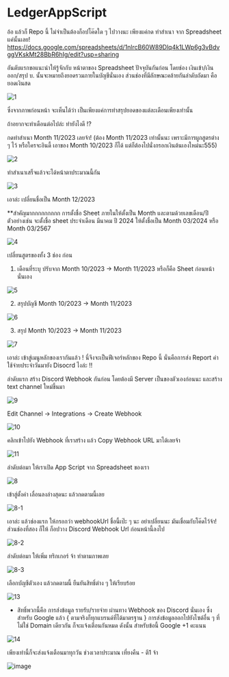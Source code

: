 # LedgerAppScript
อ้อ แล้วก็ Repo นี้ ไม่จำเป็นต้องก็อปโค๊ดใด ๆ ไปวางนะ เพียงแค่กด ทำสำเนา จาก Spreadsheet แค่นั้นเลย!
https://docs.google.com/spreadsheets/d/1nlrcB60W89Dlq4k1LWp6g3vBdvggVKskMt28BbR6hIg/edit?usp=sharing

อันดับแรกขอแนะนำให้รู้จักกับ หน้าตาของ Spreadsheet ปัจจุบันกันก่อน
โดยช่อง เงินเข้า/เงินออก/สรุป บ. นั้นจะหมายถึงยอดรวมภายในบัญชีนั่นเอง
ส่วนช่องที่มีลักษณะคล้ายกันลำดับถัดมา คือ ยอดเงินสด

![1](https://github.com/samanwanich/LedgerAppScript/assets/56758896/156f2865-be84-4c84-b823-c04093de5077)


ซึ่งจากภาพก่อนหน้า จะเห็นได้ว่า เป็นเพียงแค่การทำสรุปยอดของแต่ละเดือนเพียงเท่านั้น
 
ถ้าอยากจะทำเดือนต่อไปล่ะ ทำยังไงดี !?

กดทำสำเนา Month 11/2023 เลยจ้า! (ต้อง Month 11/2023 เท่านั้นนะ เพราะมีการผูกสูตรต่าง ๆ ไว้ หรือใครจะอินดี้ เอาของ Month 10/2023 ก็ได้ แต่ก็ต้องไปนั่งกรอกเงินต้นเองใหม่นะ555)

![2](https://github.com/samanwanich/LedgerAppScript/assets/56758896/1e9c8264-d9d3-4b20-8338-fc22ce2d3efe)


ทำสำเนาเสร็จแล้วจะได้หน้าตาประมาณนี้กัน

![3](https://github.com/samanwanich/LedgerAppScript/assets/56758896/47d04ee5-7898-4bfc-a3f7-7ee238f0002d)



เอาล่ะ เปลี่ยนชื่อเป็น Month 12/2023

**สำคัญมากกกกกกกกก  การตั้งชื่อ Sheet ภายในให้ตั้งเป็น Month และตามด้วยเลขเดือน/ปี ตัวอย่างเช่น จะตั้งชื่อ sheet ประจำเดือน มีนาคม ปี 2024
ให้ตั้งชื่อเป็น Month 03/2024 หรือ Month 03/2567

![4](https://github.com/samanwanich/LedgerAppScript/assets/56758896/ca15924b-04a2-4b1e-81c0-4fabd8412a18)


เปลี่ยนสูตรของทั้ง 3 ช่อง ก่อน
1. เดือนที่ระบุ ปรับจาก Month 10/2023 -> Month 11/2023 หรือก็คือ Sheet ก่อนหน้านั่นเอง

![5](https://github.com/samanwanich/LedgerAppScript/assets/56758896/cdc40b41-f41b-44ff-94aa-4fa474284a05)


2. สรุปบัญชี Month 10/2023 -> Month 11/2023

![6](https://github.com/samanwanich/LedgerAppScript/assets/56758896/1402c6e5-35f6-43d5-ad31-9a2b8e46330e)


3. สรุป Month 10/2023 -> Month 11/2023

![7](https://github.com/samanwanich/LedgerAppScript/assets/56758896/45efd949-8531-4bb1-9740-a19aa7c38b39)



เอาล่ะ เข้าสู่เมนูหลักของเรากันแล้ว ! 
นี่จึงจะเป็นฟีเจอร์หลักของ Repo นี้ นั่นคือการส่ง Report ค่าใช้จ่ายประจำวันมายัง Disocrd ไงล่ะ !!

ลำดับแรก สร้าง Discord Webhook กันก่อน โดยต้องมี Server เป็นของตัวเองก่อนนะ และสร้าง text channel ใหม่ขึ้นมา

![9](https://github.com/samanwanich/LedgerAppScript/assets/56758896/5cf0e5e6-cf9d-4fc5-92e2-49f1bf5a506f)


Edit Channel -> Integrations -> Create Webhook

![10](https://github.com/samanwanich/LedgerAppScript/assets/56758896/3420811a-e671-4193-89ae-4e6406f2e04e)


คลิกเข้าไปยัง Webhook ที่เราสร้าง แล้ว Copy Webhook URL มาได้เลยจ้า

![11](https://github.com/samanwanich/LedgerAppScript/assets/56758896/bf1267d1-fadb-4d79-afa7-b8a57fedcb8d)


ลำดับต่อมา ให้เราเปิด App Script จาก Spreadsheet ของเรา

![8](https://github.com/samanwanich/LedgerAppScript/assets/56758896/69a9d9fd-6353-4d77-8733-75017b584514)


เข้าสู่ตั้งค่า เลื่อนลงล่างสุดนะ แล้วกดตามนี้เลย

![8-1](https://github.com/samanwanich/LedgerAppScript/assets/56758896/1a7bea9a-8647-44ff-8b60-6f40942c8c98)


เอาล่ะ แล้วช่องแรก ให้กรอกว่า webhookUrl ชื่อนี้เป๊ะ ๆ นะ อย่าเปลี่ยนนะ มันเชื่อมกับโค๊ดไว้จ้า! 
ส่วนช่องที่สอง ก็ให้ ก็อปวาง Discord Webhook Url ก่อนหน้านี้ลงไป

![8-2](https://github.com/samanwanich/LedgerAppScript/assets/56758896/56cc2094-ac7d-452b-a2a8-76f057a8dbd0)


ลำดับต่อมา ให้เพิ่ม ทริกเกอร์ จ้า
ทำตามภาพเลย

![8-3](https://github.com/samanwanich/LedgerAppScript/assets/56758896/79549af8-bb2a-4bc7-bef4-1bff7343e45d)


เลือกบัญชีตัวเอง แล้วกดตามนี้ ยืนยันสิทธิ์ต่าง ๆ ให้เรียบร้อย 

![13](https://github.com/samanwanich/LedgerAppScript/assets/56758896/5b701641-36e1-4c4b-9944-1ce408beeaf2)


* สิทธิ์พวกนี้คือ การส่งข้อมูล รายรับ/รายจ่าย ผ่านทาง Webhook ของ Discord นั่นเอง ซึ่งสำหรับ Google แล้ว { ตามจริงก็ทุกแบรนด์ที่ได้มาตรฐาน } การส่งข้อมูลออกไปยังไซต์อื่น ๆ ที่ไม่ใช่ Domain เดียวกัน ก็จะแจ้งเตือนกันหมด
ดังนั้น สำหรับข้อนี้ Google +1 คะแนน

![14](https://github.com/samanwanich/LedgerAppScript/assets/56758896/d25880ba-4c87-49cd-b598-c411f81897ea)




เพียงเท่านี้ก็จะส่งแจ้งเตือนมาทุกวัน ช่วงเวลาประมาณ เที่ยงคืน - ตี1 จ้า

![image](https://github.com/samanwanich/LedgerAppScript/assets/56758896/d5a76080-cc4f-4fcd-a96b-35252f99e83d)

